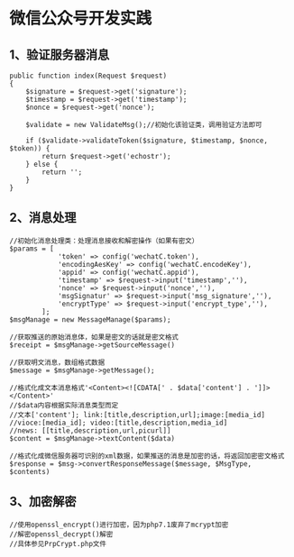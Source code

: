 # 微信公众号开发实践
## 1、验证服务器消息
    
    public function index(Request $request)
    {
        $signature = $request->get('signature');
        $timestamp = $request->get('timestamp');
        $nonce = $request->get('nonce');

        $validate = new ValidateMsg();//初始化该验证类，调用验证方法即可

        if ($validate->validateToken($signature, $timestamp, $nonce, $token)) {
            return $request->get('echostr');
        } else {
            return '';
        }
    }

## 2、消息处理

    //初始化消息处理类：处理消息接收和解密操作（如果有密文）
    $params = [
                'token' => config('wechatC.token'),
                'encodingAesKey' => config('wechatC.encodeKey'),
                'appid' => config('wechatC.appid'),
                'timestamp' => $request->input('timestamp',''),
                'nonce' => $request->input('nonce',''),
                'msgSignatur' => $request->input('msg_signature',''),
                'encryptType' => $request->input('encrypt_type',''),
            ];
    $msgManage = new MessageManage($params);
        
    //获取推送的原始消息体，如果是密文的话就是密文格式
    $receipt = $msgManage->getSourceMessage() 
        
    //获取明文消息，数组格式数据
    $message = $msgManage->getMessage();
        
    //格式化成文本消息格式'<Content><![CDATA[' . $data['content'] . ']]></Content>'
    //$data内容根据实际消息类型而定
    //文本['content']; link:[title,description,url];image:[media_id]
    //vioce:[media_id]; video:[title,description,media_id]
    //news: [[title,description,url,picurl]]
    $content = $msgManage->textContent($data)
        
    //格式化成微信服务器可识别的xml数据，如果推送的消息是加密的话，将返回加密密文格式
    $response = $msg->convertResponseMessage($message, $MsgType, $contents)
    
## 3、加密解密
    
    //使用openssl_encrypt()进行加密，因为php7.1废弃了mcrypt加密
    //解密openssl_decrypt()解密
    //具体参见PrpCrypt.php文件